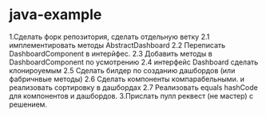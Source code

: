 # java-example

1.Сделать форк репозитория, сделать отдельную ветку 
2.1 имплементировать методы AbstractDashboard
2.2 Переписать DashboardComponent в интерйфес.
2.3 Добавить методы в DashboardComponent по усмотрению
2.4 интерфейс Dashboard сделать клонироуемым
2.5 Сделать билдер по созданию дашбордов (или фабричнвые методы)
2.6 Сделать компоненты компарабельными. и реализовать сортировку в дашбордах
2.7 Реализовать equals hashCode для компонентов и дашбордов.
3.Прислать пулл реквест (не мастер) с решением.
